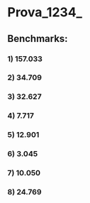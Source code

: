 # Prova_1234_
## Benchmarks:
### 1) 157.033
### 2) 34.709
### 3) 32.627
### 4) 7.717
### 5) 12.901
### 6) 3.045
### 7) 10.050
### 8) 24.769



